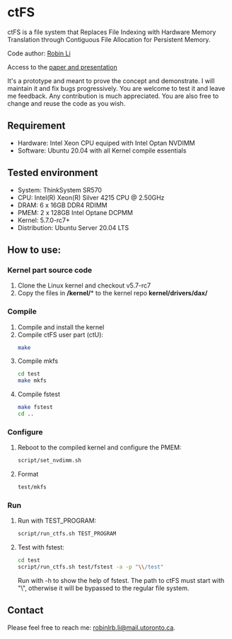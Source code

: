 # ctFS
ctFS is a file system that Replaces File Indexing with Hardware Memory Translation through Contiguous File Allocation for Persistent Memory.

Code author: [Robin Li](https://www.linkedin.com/in/robin-li-1bb259b8/)

Access to the [paper and presentation](https://www.usenix.org/conference/fast22/presentation/li)

It's a prototype and meant to prove the concept and demonstrate. I will maintain it and fix bugs progressively.
You are welcome to test it and leave me feedback. Any contribution is much appreciated. 
You are also free to change and reuse the code as you wish. 
## Requirement
* Hardware: Intel Xeon CPU equiped with Intel Optan NVDIMM
* Software: Ubuntu 20.04 with all Kernel compile essentials
## Tested environment
* System: ThinkSystem SR570
* CPU: Intel(R) Xeon(R) Silver 4215 CPU @ 2.50GHz
* DRAM: 6 x 16GB DDR4 RDIMM
* PMEM: 2 x 128GB Intel Optane DCPMM
* Kernel: 5.7.0-rc7+
* Distribution: Ubuntu Server 20.04 LTS
## How to use: 
### Kernel part source code
1. Clone the Linux kernel and checkout v5.7-rc7
2. Copy the files in **/kernel/*** to the kernel repo **kernel/drivers/dax/**
### Compile 
1. Compile and install the kernel
2. Compile ctFS user part (ctU):
    ```sh
    make
    ```
3. Compile mkfs
    ```sh
    cd test
    make mkfs
    ```
4. Compile fstest
     ```sh
    make fstest
    cd ..
    ```
### Configure
1. Reboot to the compiled kernel and configure the PMEM:
    ```sh
    script/set_nvdimm.sh
    ```
2. Format
    ```sh
    test/mkfs
    ```
### Run
1. Run with TEST_PROGRAM: 
    ```sh
    script/run_ctfs.sh TEST_PROGRAM
    ```
2. Test with fstest: 
    ```sh
    cd test
    script/run_ctfs.sh test/fstest -a -p "\\/test"
    ```
    Run with -h to show the help of fstest.
    The path to ctFS must start with "\\", otherwise it will be bypassed to the regular file system.  
## Contact
Please feel free to reach me: robinlrb.li@mail.utoronto.ca.
